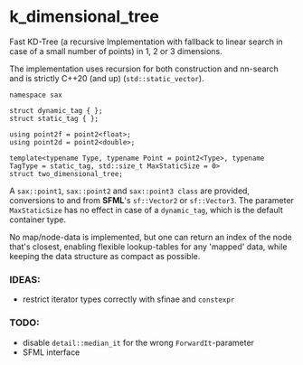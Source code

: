 # k_dimensional_tree

Fast KD-Tree (a recursive Implementation with fallback to linear search in case of a small number of points) in 1, 2 or 3 dimensions.

The implementation uses recursion for both construction and nn-search and is strictly C++20 (and up) (`std::static_vector`).


    namespace sax

    struct dynamic_tag { };
    struct static_tag { };

    using point2f = point2<float>;
    using point2d = point2<double>;

    template<typename Type, typename Point = point2<Type>, typename TagType = static_tag, std::size_t MaxStaticSize = 0>
    struct two_dimensional_tree;


A `sax::point1`, `sax::point2` and `sax::point3 class` are provided, conversions to and from **SFML**'s `sf::Vector2` or `sf::Vector3`. The parameter `MaxStaticSize` has no effect in case of a `dynamic_tag`, which is the default container type.

No map/node-data is implemented, but one can return an index of the node that's closest, enabling flexible lookup-tables for any 'mapped' data, while keeping the data structure as compact as possible.

### IDEAS:

- restrict iterator types correctly with sfinae and `constexpr`

### TODO:

- disable `detail::median_it` for the wrong `ForwardIt`-parameter
- SFML interface
